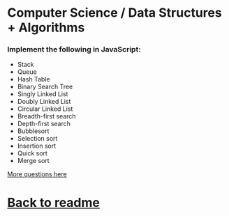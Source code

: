 # Computer Science / Data Structures + Algorithms

### Implement the following in JavaScript:
- Stack
- Queue
- Hash Table
- Binary Search Tree
- Singly Linked List
- Doubly Linked List
- Circular Linked List
- Breadth-first search
- Depth-first search
- Bubblesort
- Selection sort
- Insertion sort
- Quick sort
- Merge sort

[More questions here](http://blogs.msdn.com/b/nikhilsi/archive/2011/07/16/programming-interview-questions-and-answers.aspx)

# [Back to readme](../readme.md)
